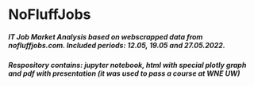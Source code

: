 # NoFluffJobs
##### IT Job Market Analysis based on webscrapped data from nofluffjobs.com. Included periods: 12.05, 19.05 and 27.05.2022. 
##### Respository contains: jupyter notebook, html with special plotly graph and pdf with presentation (it was used to pass a course at WNE UW)
